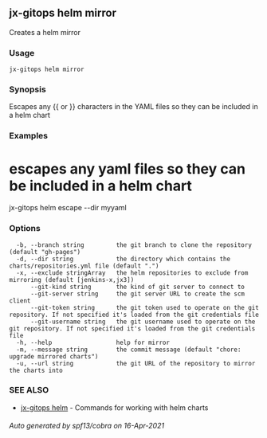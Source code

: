 ## jx-gitops helm mirror

Creates a helm mirror 

### Usage

```
jx-gitops helm mirror
```

### Synopsis

Escapes any {{ or }} characters in the YAML files so they can be included in a helm chart

### Examples

  # escapes any yaml files so they can be included in a helm chart
  jx-gitops helm escape --dir myyaml

### Options

```
  -b, --branch string         the git branch to clone the repository (default "gh-pages")
  -d, --dir string            the directory which contains the charts/repositories.yml file (default ".")
  -x, --exclude stringArray   the helm repositories to exclude from mirroring (default [jenkins-x,jx3])
      --git-kind string       the kind of git server to connect to
      --git-server string     the git server URL to create the scm client
      --git-token string      the git token used to operate on the git repository. If not specified it's loaded from the git credentials file
      --git-username string   the git username used to operate on the git repository. If not specified it's loaded from the git credentials file
  -h, --help                  help for mirror
  -m, --message string        the commit message (default "chore: upgrade mirrored charts")
  -u, --url string            the git URL of the repository to mirror the charts into
```

### SEE ALSO

* [jx-gitops helm](jx-gitops_helm.md)	 - Commands for working with helm charts

###### Auto generated by spf13/cobra on 16-Apr-2021
